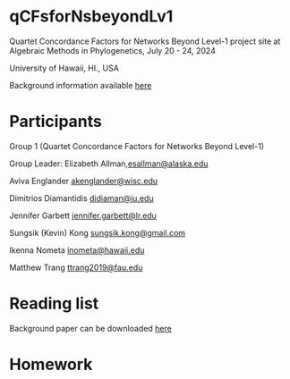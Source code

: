 # qCFsforNsbeyondLv1
Quartet Concordance Factors for Networks Beyond Level-1 project site at Algebraic Methods in Phylogenetics, July 20 - 24, 2024

University of Hawaii, HI., USA

Background information available [here](/docs/proj_intro.pdf)


# Participants

Group 1 (Quartet Concordance Factors for Networks Beyond Level-1)

Group Leader: Elizabeth Allman,esallman@alaska.edu


Aviva Englander <akenglander@wisc.edu>

Dimitrios Diamantidis <didiaman@iu.edu>

Jennifer Garbett <jennifer.garbett@lr.edu>

Sungsik (Kevin) Kong <sungsik.kong@gmail.com>

Ikenna Nometa <inometa@hawaii.edu>

Matthew Trang <ttrang2019@fau.edu>

# Reading list

Background paper can be downloaded [here](https://github.com/sungsik-kong/qCFsforNsbeyondLv1/blob/main/docs/background_papers.zip)

# Homework